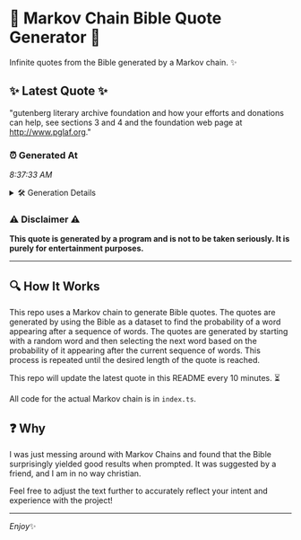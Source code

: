 # 📖 Markov Chain Bible Quote Generator 📖

Infinite quotes from the Bible generated by a Markov chain. ✨

## ✨ Latest Quote ✨
"gutenberg literary archive foundation and how your efforts and donations can help, see sections 3 and 4 and the foundation web page at http://www.pglaf.org."

### ⏰ Generated At
*8:37:33 AM*

<details>
    <summary>🛠️ Generation Details</summary>
    <p>
        <strong>🌱 Seed:</strong> gutenberg<br>
        <strong>🔄 Iterations:</strong> 23<br>
        <strong>📜 Context History:</strong><br>[ gutenberg ]: literary<br>[ gutenberg, literary ]: archive<br>[ gutenberg, literary, archive ]: foundation<br>[ gutenberg, literary, archive, foundation ]: and<br>[ gutenberg, literary, archive, foundation, and ]: how<br>[ gutenberg, literary, archive, foundation, and, how ]: your<br>[ literary, archive, foundation, and, how, your ]: efforts<br>[ archive, foundation, and, how, your, efforts ]: and<br>[ foundation, and, how, your, efforts, and ]: donations<br>[ and, how, your, efforts, and, donations ]: can<br>[ how, your, efforts, and, donations, can ]: help,<br>[ your, efforts, and, donations, can, help, ]: see<br>[ efforts, and, donations, can, help,, see ]: sections<br>[ and, donations, can, help,, see, sections ]: 3<br>[ donations, can, help,, see, sections, 3 ]: and<br>[ can, help,, see, sections, 3, and ]: 4<br>[ help,, see, sections, 3, and, 4 ]: and<br>[ see, sections, 3, and, 4, and ]: the<br>[ sections, 3, and, 4, and, the ]: foundation<br>[ 3, and, 4, and, the, foundation ]: web<br>[ and, 4, and, the, foundation, web ]: page<br>[ 4, and, the, foundation, web, page ]: at<br>[ and, the, foundation, web, page, at ]: http://www.pglaf.org.<br>
    </p>
</details>

### ⚠️ Disclaimer ⚠️
**This quote is generated by a program and is not to be taken seriously. It is purely for entertainment purposes.**

---

## 🔍 How It Works

This repo uses a Markov chain to generate Bible quotes. The quotes are generated by using the Bible as a dataset to find the probability of a word appearing after a sequence of words. The quotes are generated by starting with a random word and then selecting the next word based on the probability of it appearing after the current sequence of words. This process is repeated until the desired length of the quote is reached.

This repo will update the latest quote in this README every 10 minutes. ⏳

All code for the actual Markov chain is in `index.ts`.

## ❓ Why

I was just messing around with Markov Chains and found that the Bible surprisingly yielded good results when prompted. 
It was suggested by a friend, and I am in no way christian.

Feel free to adjust the text further to accurately reflect your intent and experience with the project!

---

*Enjoy*✨
